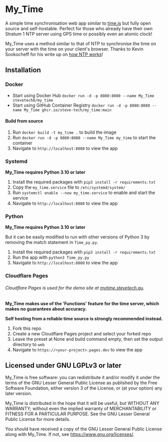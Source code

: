 # My_Time

A simple time synchronisation web app similar to [time.is](https://time.is/) but fully open source and self-hostable. Perfect for those who already have their own Stratum 1 NTP server using GPS time or possibly even an atomic clock!

My_Time uses a method similar to that of NTP to synchronise the time on your server with the time on your client's browser. Thanks to Kevin Sookocheff for his write up on [how NTP works](https://sookocheff.com/post/time/how-does-ntp-work/)!

## Installation

### Docker

- Start using Docker Hub `docker run -d -p 8080:8080 --name My_Time stevetech8/my_time`
- Start using GitHub Container Registry `docker run -d -p 8080:8080 --name My_Time ghcr.io/steve-tech/my_time:main`

#### Build from source

1. Run `docker build -t my_time .` to build the image
2. Run `docker run -d -p 8080:8080 --name My_Time my_time` to start the container
3. Navigate to `http://localhost:8080` to view the app

### Systemd

**My_Time requires Python 3.10 or later**

1. Install the required packages with `pip3 install -r requirements.txt`
2. Copy the `my_time.service` file to `/etc/systemd/system/`
3. Run `systemctl enable --now my_time.service` to enable and start the service
4. Navigate to `http://localhost:8080` to view the app

### Python

**My_Time requires Python 3.10 or later**

But it can be easily modified to run with other versions of Python 3 by removing the match statement in `Time_py.py`.

1. Install the required packages with `pip3 install -r requirements.txt`
2. Run the app with `python3 Time_py.py`
3. Navigate to `http://localhost:8080` to view the app

### Cloudflare Pages

###### Cloudflare Pages is used for the demo site at [mytime.stevetech.au](https://mytime.stevetech.au).

**My_Time makes use of the 'Functions' feature for the time server, which makes no guarantees about accuracy.**

**Self hosting from a reliable time source is strongly recommended instead.**

1. Fork this repo
2. Create a new Cloudflare Pages project and select your forked repo
3. Leave the preset at None and build command empty, then set the output directory to `web`
4. Navigate to `https://<your-project>.pages.dev` to view the app

## Licensed under GNU LGPLv3 or later

My_Time is free software: you can redistribute it and/or modify it under the terms of the GNU Lesser General Public License as published by the Free Software Foundation, either version 3 of the License, or (at your option) any later version.

My_Time is distributed in the hope that it will be useful, but WITHOUT ANY WARRANTY; without even the implied warranty of MERCHANTABILITY or FITNESS FOR A PARTICULAR PURPOSE. See the GNU Lesser General Public License for more details.

You should have received a copy of the GNU Lesser General Public License along with My_Time. If not, see <https://www.gnu.org/licenses/>.
